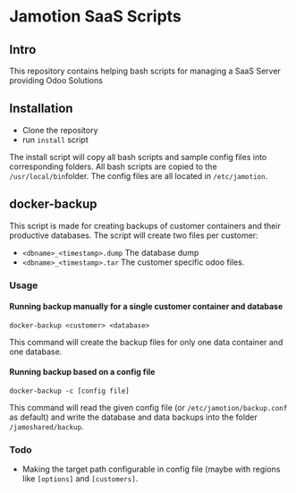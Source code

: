 Jamotion SaaS Scripts
=====================

Intro
-----

This repository contains helping bash scripts for managing a SaaS Server providing Odoo Solutions

Installation
------------

* Clone the repository
* run `install` script

The install script will copy all bash scripts and sample config files into corresponding folders.
All bash scripts are copied to the `/usr/local/bin`folder. The config files are all located in `/etc/jamotion`.


docker-backup
-------------

This script is made for creating backups of customer containers and their productive databases. The script will create two files per customer:
- `<dbname>_<timestamp>.dump` The database dump
- `<dbname>_<timestamp>.tar`  The customer specific odoo files.

### Usage

#### Running backup manually for a single customer container and database

    docker-backup <customer> <database>
    
This command will create the backup files for only one data container and one database.

#### Running backup based on a config file

    docker-backup -c [config file]
    
This command will read the given config file (or `/etc/jamotion/backup.conf` as default) and write the database and data backups into the folder `/jamoshared/backup`.

### Todo

- Making the target path configurable in config file (maybe with regions like `[options]` and `[customers]`.

